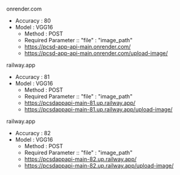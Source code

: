 onrender.com
- Accuracy : 80
- Model : VGG16
    - Method : POST
    - Required Parameter ::     "file"    :    "image_path"
    - https://pcsd-app-api-main.onrender.com/
    - https://pcsd-app-api-main.onrender.com/upload-image/


railway.app
- Accuracy : 81
- Model : VGG16
    - Method : POST
    - Required Parameter ::     "file"    :    "image_path"
    - https://pcsdappapi-main-81.up.railway.app/
    - https://pcsdappapi-main-81.up.railway.app/upload-image/


railway.app
- Accuracy : 82
- Model : VGG16
    - Method : POST
    - Required Parameter ::     "file"    :    "image_path"
    - https://pcsdappapi-main-82.up.railway.app/
    - https://pcsdappapi-main-82.up.railway.app/upload-image/
